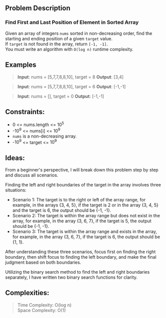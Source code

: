 ## Problem Description

### Find First and Last Position of Element in Sorted Array

Given an array of integers `nums` sorted in non-decreasing order, find the starting and ending position of a given `target` value.  
If `target` is not found in the array, return `[-1, -1]`.  
You must write an algorithm with `O(log n)` runtime complexity.  


## Examples

>**Input**: nums = [5,7,7,8,8,10], target = 8
>**Output**: [3,4]

>**Input**: nums = [5,7,7,8,8,10], target = 6
>**Output**: [-1,-1]

>**Input**: nums = [], target = 0
>**Output**: [-1,-1]


## Constraints:

- 0 <= nums.length <= $10^5$
- -$10^9$ <= nums[i] <= $10^9$
- `nums` is a non-decreasing array.
- -$10^9$ <= target <= $10^9$


## Ideas:
From a beginner's perspective, I will break down this problem step by step and discuss all scenarios.  

Finding the left and right boundaries of the target in the array involves three situations:  

- Scenario 1: The target is to the right or left of the array range, for example, in the arrays {3, 4, 5}, if the target is 2 or in the array {3, 4, 5} and the target is 6, the output should be {-1, -1}.  
- Scenario 2: The target is within the array range but does not exist in the array, for example, in the array {3, 6, 7}, if the target is 5, the output should be {-1, -1}.  
- Scenario 3: The target is within the array range and exists in the array, for example, in the array {3, 6, 7}, if the target is 6, the output should be {1, 1}.  

After understanding these three scenarios, focus first on finding the right boundary, then shift focus to finding the left boundary, and make the final judgment based on both boundaries.

Utilizing the binary search method to find the left and right boundaries separately, I have written two binary search functions for clarity.


## Complexities:

>Time Complexity: O(log n)  
>Space Complexity: O(1)  